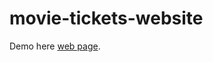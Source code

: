 # movie-tickets-website
 Demo here [web page](https://nathanshuai.github.io/movie-tickets-website/).